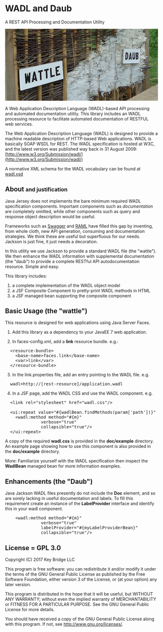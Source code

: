 # WADL and Daub

A REST API Processing and Documentation Utility

![Waddle and Daub](doc/wattle-and-daub.png)

A Web Application Description Language (WADL)-based API processing and automated
documentation utility. This library includes an WADL processing resource to facilitate
automated documentation of RESTFUL web services.

The Web Application Description Language (WADL) is designed to provide a machine
readable description of HTTP-based Web applications. WADL is basically SOAP WSDL for REST.
The WADL specification is hosted at W3C, and the latest version was published
way back in 31 August 2009: [http://www.w3.org/Submission/wadl/](http://www.w3.org/Submission/wadl/)

A normative XML schema for the WADL vocabulary can be found at
[wadl.xsd](https://www.w3.org/Submission/wadl/wadl.xsd)

## About <small> and justification </small>

Java Jersey does not implements the bare minimum required WADL specification
components. Important components such as _documentation_ are completely omitted,
while other components such as query and response object description would be
useful.

Frameworks such as [Swagger](http://swagger.io) and [RAML](http://raml.org)
have filled this gap by inventing, from whole cloth, new API generation, consuming
and documentation strategies. We think these are useful but superfluous for our needs.
Jackson is just fine, it just needs a decoration.

In this utility we use Jackson to provide a standard WADL file (the "wattle"). We
then enhance the WADL information with supplemental documentation (the "daub")
to provide a complete RESTful API autodocumentation resource. Simple and easy.

This library includes:

1. a complete implementation of the WADL object model
2. a JSF Composite Component to pretty-print WADL methods in HTML
3. a JSF managed bean supporting the composite component

## Basic Usage (the "wattle")

This resource is designed for web applications using Java Server Faces.

1. Add this library as a dependency to your JavaEE 7 web application.

2. In faces-config.xml, add a **link** resource bundle. e.g.:
<pre>
  &lt;resource-bundle&gt;
    &lt;base-name&gt;faces.link&lt;/base-name&gt;
    &lt;var&gt;link&lt;/var&gt;
  &lt;/resource-bundle&gt;</pre>

3. In the link.properties file, add an entry pointing to the WADL file. e.g.
<pre>
  wadl=http://[rest-resource]/application.wadl</pre>

4. In a JSF page, add the WADL CSS and use the WADL component. e.g.
<pre>
  &lt;link rel="stylesheet" href="wadl.css"/&gt;

  &lt;ui:repeat value="#{wadlBean.findMethods(param['path'])}" var="m"&gt;
    &lt;wadl:method method="#{m}"
              verbose="true"
              collapsible="true"/&gt;
  &lt;/ui:repeat&gt;</pre>

A copy of the required **wadl.css** is provided in the **doc/example** directory.
An example page showing how to use this component is also provided in the **doc/example**
directory.

More: Familiarize yourself with the WADL specification then inspect the **WadlBean**
managed bean for more information examples.

## Enhancements (the "Daub")

Java Jackson WADL files presently do not include the **Doc** element, and so are
sorely lacking in useful documentation and labels. To fill this requirement create
an instance of the **LabelProvider** interface and identify this in your wadl component.

<pre>
    &lt;wadl:method method="#{m}"
              verbose="true"
              labelProvider="#{myLabelProviderBean}"
              collapsible="true"/&gt;</pre>

## License = GPL 3.0

Copyright (C) 2017 Key Bridge LLC

This program is free software: you can redistribute it and/or modify
it under the terms of the GNU General Public License as published by
the Free Software Foundation, either version 3 of the License, or
(at your option) any later version.

This program is distributed in the hope that it will be useful,
but WITHOUT ANY WARRANTY; without even the implied warranty of
MERCHANTABILITY or FITNESS FOR A PARTICULAR PURPOSE.  See the
GNU General Public License for more details.

You should have received a copy of the GNU General Public License
along with this program.  If not, see <http://www.gnu.org/licenses/>.

